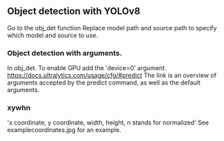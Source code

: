 ## Object detection with YOLOv8

Go to the obj_det function
Replace model path and source path to specify which model and source to use.

### Object detection with arguments.

In obj_det.
To enable GPU add the 'device=0' argument.
https://docs.ultralytics.com/usage/cfg/#predict
The link is an overview of arguments accepted by the predict command, as well as the default arguments.

### xywhn

'x coordinate, y coordinate, width, height, n stands for normalized'
See examplecoordinates.jpg for an example.